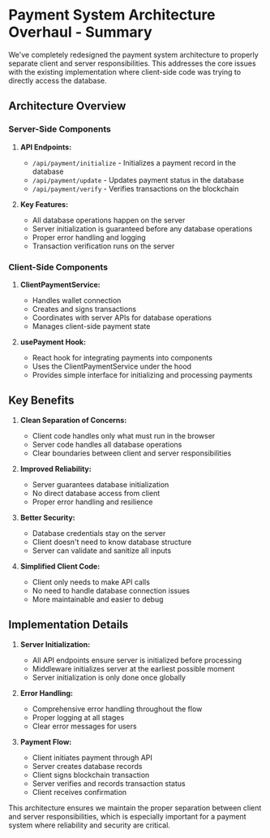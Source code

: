 # Payment System Architecture Overhaul - Summary

We've completely redesigned the payment system architecture to properly separate client and server responsibilities. This addresses the core issues with the existing implementation where client-side code was trying to directly access the database.

## Architecture Overview

### Server-Side Components

1. **API Endpoints:**
   - `/api/payment/initialize` - Initializes a payment record in the database
   - `/api/payment/update` - Updates payment status in the database
   - `/api/payment/verify` - Verifies transactions on the blockchain

2. **Key Features:**
   - All database operations happen on the server
   - Server initialization is guaranteed before any database operations
   - Proper error handling and logging
   - Transaction verification runs on the server

### Client-Side Components

1. **ClientPaymentService:**
   - Handles wallet connection
   - Creates and signs transactions
   - Coordinates with server APIs for database operations
   - Manages client-side payment state

2. **usePayment Hook:**
   - React hook for integrating payments into components
   - Uses the ClientPaymentService under the hood
   - Provides simple interface for initializing and processing payments

## Key Benefits

1. **Clean Separation of Concerns:**
   - Client code handles only what must run in the browser
   - Server code handles all database operations
   - Clear boundaries between client and server responsibilities

2. **Improved Reliability:**
   - Server guarantees database initialization
   - No direct database access from client
   - Proper error handling and resilience

3. **Better Security:**
   - Database credentials stay on the server
   - Client doesn't need to know database structure
   - Server can validate and sanitize all inputs

4. **Simplified Client Code:**
   - Client only needs to make API calls
   - No need to handle database connection issues
   - More maintainable and easier to debug

## Implementation Details

1. **Server Initialization:**
   - All API endpoints ensure server is initialized before processing
   - Middleware initializes server at the earliest possible moment
   - Server initialization is only done once globally

2. **Error Handling:**
   - Comprehensive error handling throughout the flow
   - Proper logging at all stages
   - Clear error messages for users

3. **Payment Flow:**
   - Client initiates payment through API
   - Server creates database records
   - Client signs blockchain transaction
   - Server verifies and records transaction status
   - Client receives confirmation

This architecture ensures we maintain the proper separation between client and server responsibilities, which is especially important for a payment system where reliability and security are critical.
